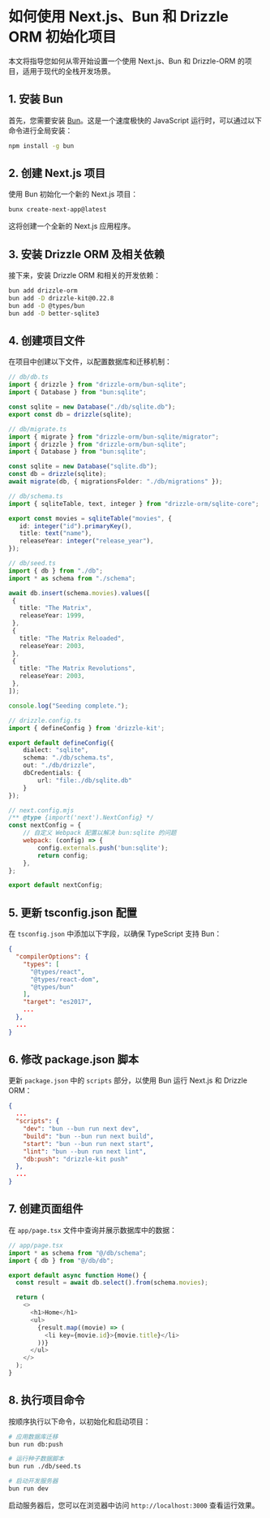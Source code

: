 # 如何使用 Next.js、Bun 和 Drizzle ORM 初始化项目

本文将指导您如何从零开始设置一个使用 Next.js、Bun 和 Drizzle-ORM 的项目，适用于现代的全栈开发场景。

## 1. 安装 Bun

首先，您需要安装 [Bun](https://bun.sh/docs/installation)。这是一个速度极快的 JavaScript 运行时，可以通过以下命令进行全局安装：

```bash
npm install -g bun
```

## 2. 创建 Next.js 项目

使用 Bun 初始化一个新的 Next.js 项目：

```bash
bunx create-next-app@latest
```

这将创建一个全新的 Next.js 应用程序。

## 3. 安装 Drizzle ORM 及相关依赖

接下来，安装 Drizzle ORM 和相关的开发依赖：

```bash
bun add drizzle-orm
bun add -D drizzle-kit@0.22.8
bun add -D @types/bun
bun add -D better-sqlite3
```

## 4. 创建项目文件

在项目中创建以下文件，以配置数据库和迁移机制：

```typescript
// db/db.ts
import { drizzle } from "drizzle-orm/bun-sqlite";
import { Database } from "bun:sqlite";

const sqlite = new Database("./db/sqlite.db");
export const db = drizzle(sqlite);
```

```typescript
// db/migrate.ts
import { migrate } from "drizzle-orm/bun-sqlite/migrator";
import { drizzle } from "drizzle-orm/bun-sqlite";
import { Database } from "bun:sqlite";

const sqlite = new Database("sqlite.db");
const db = drizzle(sqlite);
await migrate(db, { migrationsFolder: "./db/migrations" });
```

```typescript
// db/schema.ts
import { sqliteTable, text, integer } from "drizzle-orm/sqlite-core";

export const movies = sqliteTable("movies", {
   id: integer("id").primaryKey(),
   title: text("name"),
   releaseYear: integer("release_year"),
});
```

```typescript
// db/seed.ts
import { db } from "./db";
import * as schema from "./schema";

await db.insert(schema.movies).values([
 {
   title: "The Matrix",
   releaseYear: 1999,
 },
 {
   title: "The Matrix Reloaded",
   releaseYear: 2003,
 },
 {
   title: "The Matrix Revolutions",
   releaseYear: 2003,
 },
]);

console.log("Seeding complete.");
```

```typescript
// drizzle.config.ts
import { defineConfig } from 'drizzle-kit';

export default defineConfig({
    dialect: "sqlite",
    schema: "./db/schema.ts",
    out: "./db/drizzle",
    dbCredentials: {
        url: "file:./db/sqlite.db"
    }
});
```

```javascript
// next.config.mjs
/** @type {import('next').NextConfig} */
const nextConfig = {
    // 自定义 Webpack 配置以解决 bun:sqlite 的问题
    webpack: (config) => {
        config.externals.push('bun:sqlite');
        return config;
    },
};

export default nextConfig;
```

## 5. 更新 tsconfig.json 配置

在 `tsconfig.json` 中添加以下字段，以确保 TypeScript 支持 Bun：

```json
{
  "compilerOptions": {
    "types": [
      "@types/react",
      "@types/react-dom",
      "@types/bun"
    ],
    "target": "es2017",
    ...
  },
  ...
}
```

## 6. 修改 package.json 脚本

更新 `package.json` 中的 `scripts` 部分，以使用 Bun 运行 Next.js 和 Drizzle ORM：

```json
{
  ...
  "scripts": {
    "dev": "bun --bun run next dev",
    "build": "bun --bun run next build",
    "start": "bun --bun run next start",
    "lint": "bun --bun run next lint",
    "db:push": "drizzle-kit push"
  },
  ...
}
```

## 7. 创建页面组件

在 `app/page.tsx` 文件中查询并展示数据库中的数据：

```typescript
// app/page.tsx
import * as schema from "@/db/schema";
import { db } from "@/db/db";

export default async function Home() {
  const result = await db.select().from(schema.movies);

  return (
    <>
      <h1>Home</h1>
      <ul>
        {result.map((movie) => (
          <li key={movie.id}>{movie.title}</li>
        ))}
      </ul>
    </>
  );
}
```

## 8. 执行项目命令

按顺序执行以下命令，以初始化和启动项目：

```bash
# 应用数据库迁移
bun run db:push

# 运行种子数据脚本
bun run ./db/seed.ts

# 启动开发服务器
bun run dev
```

启动服务器后，您可以在浏览器中访问 `http://localhost:3000` 查看运行效果。